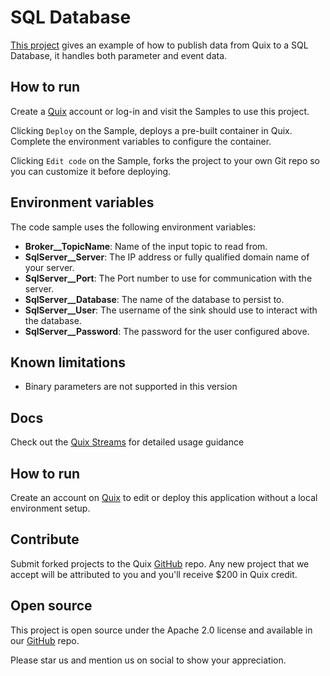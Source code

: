 # SQL Database

[This project](https://github.com/quixio/quix-samples/tree/main/csharp/destinations/SQLServer) gives an example of how to publish data from Quix to a SQL Database, it handles both parameter and event data.

## How to run

Create a [Quix](https://portal.platform.quix.ai/self-sign-up?xlink=github) account or log-in and visit the Samples to use this project.

Clicking `Deploy` on the Sample, deploys a pre-built container in Quix. Complete the environment variables to configure the container.

Clicking `Edit code` on the Sample, forks the project to your own Git repo so you can customize it before deploying.

## Environment variables

The code sample uses the following environment variables:

- **Broker__TopicName**: Name of the input topic to read from.
- **SqlServer__Server**: The IP address or fully qualified domain name of your server.
- **SqlServer__Port**: The Port number to use for communication with the server.
- **SqlServer__Database**: The name of the database to persist to.
- **SqlServer__User**: The username of the sink should use to interact with the database.
- **SqlServer__Password**: The password for the user configured above.

## Known limitations 

- Binary parameters are not supported in this version

## Docs

Check out the [Quix Streams](https://quix.io/docs/client-library-intro.html) for detailed usage guidance

## How to run
Create an account on [Quix](https://portal.platform.quix.ai/self-sign-up?xlink=github) to edit or deploy this application without a local environment setup.

## Contribute

Submit forked projects to the Quix [GitHub](https://github.com/quixio/quix-samples) repo. Any new project that we accept will be attributed to you and you'll receive $200 in Quix credit.

## Open source

This project is open source under the Apache 2.0 license and available in our [GitHub](https://github.com/quixio/quix-samples) repo.

Please star us and mention us on social to show your appreciation.

